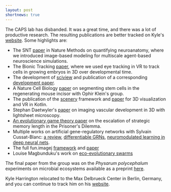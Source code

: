 ```yaml
---
layout: post
shortnews: true
---
```


The CAPS lab has disbanded. It was a great time, and there was a lot
of productive research. The resulting publications are better tracked
on Kyle's [website](https://kyleharrington.com). Some highlights are:

- The SNT [paper](https://www.nature.com/articles/s41592-021-01105-7) in Nature Methods on quantifying neuroanatomy, where
  we introduced image-based modeling for multiscale agent-based
  neuroscience simulations.
- The Bionic Tracking [paper](https://arxiv.org/pdf/2005.00387), where we used eye tracking in VR to track
  cells in growing embryos in 3D over developmental time.
- The development of [sciview](sc.iview.sc) and publication of a
  corresponding [development paper](https://arxiv.org/pdf/2004.11897).
- A Nature Cell Biology [paper](https://www.ncbi.nlm.nih.gov/pmc/articles/pmc6935352/) on segmenting stem cells in the
  regenerating mouse incisor with Ophir Klein's group.
- The publication of the [scenery](https://scenery.graphics) framework
  and [paper](https://arxiv.org/pdf/1906.06726) for 3D visualization and VR in Kotlin.
- Stephan Daetwyler's [paper](https://dev.biologists.org/content/develop/146/6/dev173757.full.pdf) on imaging vascular development in 3D with
  lightsheet microscopy.
- [An evolutionary game theory
  paper](https://www.biorxiv.org/content/biorxiv/early/2017/04/25/130583.full.pdf)
  on the escalation of strategic memory length in the Prisoner's
  Dilemma.
- Multiple works on artificial gene-regulatory networks with Sylvain
  Cussat-Blanc: [a
  review](https://www.mitpressjournals.org/doi/full/10.1162/artl_a_00267),
  [differentiable GRNs](https://arxiv.org/pdf/1807.05948),
  [neuromodulated learning in deep neural
  nets](https://arxiv.org/pdf/1812.03365).
- The full fun.imagej
  [framework](https://github.com/funimagej/fun.imagej) and
  [paper](https://academic.oup.com/bioinformatics/article/34/5/899/4587585) 
- Louise Magbunduku's work on [eco-evolutionary
  swarms](https://www.mitpressjournals.org/doi/pdfplus/10.1162/isal_a_034)
  


The final paper from the group was on the *Physarum polycephalum*
experiments on microbial ecosystems available as a preprint
[here](https://www.biorxiv.org/content/10.1101/2021.03.14.435300v1.article-metrics).

Kyle Harrington relocated to the Max Delbrueck Center in Berlin,
Germany, and you can continue to track him on his [website](https://kyleharrington.com).
